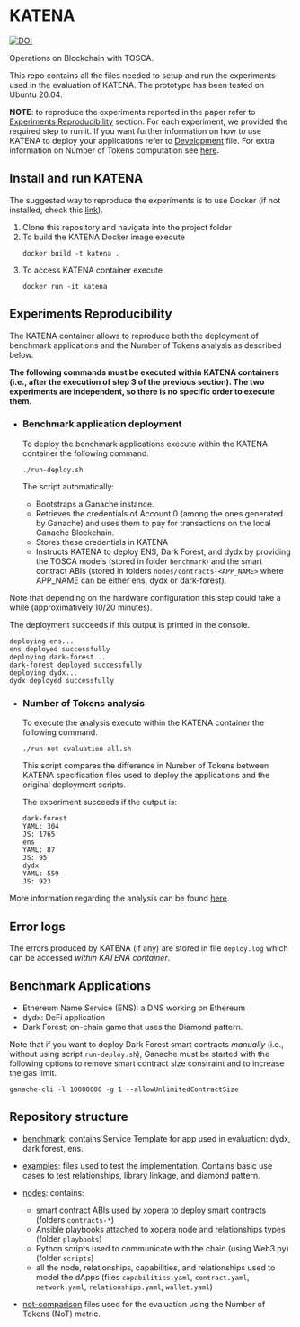 # KATENA

[![DOI](https://zenodo.org/badge/472717537.svg)](https://zenodo.org/badge/latestdoi/472717537)

Operations on Blockchain with TOSCA.

This repo contains all the files needed to setup and run the experiments used in the evaluation of KATENA.
The prototype has been tested on Ubuntu 20.04.

**NOTE**: to reproduce the experiments reported in the paper refer to [Experiments Reproducibility](#experiments-reproducibility) section. For each experiment, we provided the required step to run it.
If you want further information on how to use KATENA to deploy your applications refer to [Development](DEVELOPMENT.md) file. For extra information on Number of Tokens computation see [here](./NUMBER_OF_TOKENS.md).

## Install and run KATENA

The suggested way to reproduce the experiments is to use Docker (if not installed, check this [link](https://docs.docker.com/get-docker/)).

1. Clone this repository and navigate into the project folder
2. To build the KATENA Docker image execute
   ```
   docker build -t katena .
   ```
3. To access KATENA container execute
   ```
   docker run -it katena
   ```

## Experiments Reproducibility

The KATENA container allows to reproduce both the deployment of benchmark applications and the Number of Tokens analysis as described below.

**The following commands must be executed within KATENA containers (i.e., after the execution of step 3 of the previous section). The two experiments are independent, so there is no specific order to execute them.**

- ### Benchmark application deployment

  To deploy the benchmark applications execute within the KATENA container the following command.

  ```
  ./run-deploy.sh
  ```

  The script automatically:

  - Bootstraps a Ganache instance.
  - Retrieves the credentials of Account 0 (among the ones generated by Ganache) and uses them to pay for transactions on the local Ganache Blockchain.
  - Stores these credentials in KATENA
  - Instructs KATENA to deploy ENS, Dark Forest, and dydx by providing the TOSCA models (stored in folder `benchmark`) and the smart contract ABIs (stored in folders `nodes/contracts-<APP_NAME>` where APP_NAME can be either ens, dydx or dark-forest).

Note that depending on the hardware configuration this step could take a while (approximatively 10/20 minutes).

The deployment succeeds if this output is printed in the console.

```
deploying ens...
ens deployed successfully
deploying dark-forest...
dark-forest deployed successfully
deploying dydx...
dydx deployed successfully
```

- ### Number of Tokens analysis

  To execute the analysis execute within the KATENA container the following command.

  ```
  ./run-not-evaluation-all.sh
  ```

  This script compares the difference in Number of Tokens between KATENA specification files used to deploy the applications and the original deployment scripts.

  The experiment succeeds if the output is:

  ```
  dark-forest
  YAML: 304
  JS: 1765
  ens
  YAML: 87
  JS: 95
  dydx
  YAML: 559
  JS: 923
  ```

More information regarding the analysis can be found [here](./NUMBER_OF_TOKENS.md).

## Error logs

The errors produced by KATENA (if any) are stored in file `deploy.log` which can be accessed _within KATENA container_.

## Benchmark Applications

- Ethereum Name Service (ENS): a DNS working on Ethereum
- dydx: DeFi application
- Dark Forest: on-chain game that uses the Diamond pattern.

Note that if you want to deploy Dark Forest smart contracts _manually_ (i.e., without using script `run-deploy.sh`), Ganache must be started with the following options to remove smart contract size constraint and to increase the gas limit.

```
ganache-cli -l 10000000 -g 1 --allowUnlimitedContractSize
```

## Repository structure

- [benchmark](./benchmark/): contains Service Template for app used in evaluation: dydx, dark forest, ens.

- [examples](./examples/): files used to test the implementation. Contains basic use cases to test relationships, library linkage, and diamond pattern.

- [nodes](./nodes/): contains:

  - smart contract ABIs used by xopera to deploy smart contracts (folders `contracts-*`)
  - Ansible playbooks attached to xopera node and relationships types (folder `playbooks`)
  - Python scripts used to communicate with the chain (using Web3.py) (folder `scripts`)
  - all the node, relationships, capabilities, and relationships used to model the dApps (files `capabilities.yaml`, `contract.yaml`, `network.yaml`, `relationships.yaml`, `wallet.yaml`)

- [not-comparison](./not-comparison/) files used for the evaluation using the Number of Tokens (NoT) metric.

<!-- - [Smart Contract Example](./smart-contract-example/): contains a truffle project used to test and use JS and TS capabilities to use functions of the benchmark apps -->

